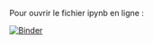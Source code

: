 Pour ouvrir le fichier ipynb en ligne :

[![Binder](https://mybinder.org/badge_logo.svg)](https://mybinder.org/v2/gh/ThomasLENNE/terminale-nsi-cours/master?filepath=%2F13_Parcours_Largeur%2FGraphes_Parcours_Largeur.ipynb)